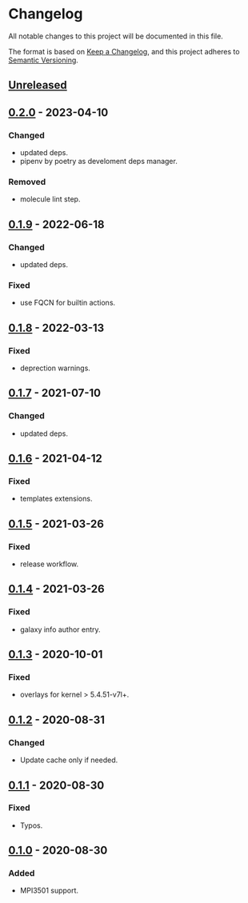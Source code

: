 # Changelog
All notable changes to this project will be documented in this file.

The format is based on [Keep a Changelog](https://keepachangelog.com/en/1.0.0/),
and this project adheres to [Semantic Versioning](https://semver.org/spec/v2.0.0.html).

## [Unreleased]

## [0.2.0] - 2023-04-10
### Changed
- updated deps.
- pipenv by poetry as develoment deps manager.

### Removed
- molecule lint step.

## [0.1.9] - 2022-06-18
### Changed
- updated deps.

### Fixed
- use FQCN for builtin actions.

## [0.1.8] - 2022-03-13
### Fixed
- deprection warnings.

## [0.1.7] - 2021-07-10
### Changed
- updated deps.

## [0.1.6] - 2021-04-12
### Fixed
- templates extensions.

## [0.1.5] - 2021-03-26
### Fixed
- release workflow.

## [0.1.4] - 2021-03-26
### Fixed
- galaxy info author entry.

## [0.1.3] - 2020-10-01
### Fixed
- overlays for kernel > 5.4.51-v7l+.

## [0.1.2] - 2020-08-31
### Changed
- Update cache only if needed.

## [0.1.1] - 2020-08-30
### Fixed
- Typos.

## [0.1.0] - 2020-08-30
### Added
- MPI3501 support.

[Unreleased]: https://github.com/fedejaure/ansible-role-rpi-lcd/compare/0.2.0...develop
[0.2.0]: https://github.com/fedejaure/ansible-role-rpi-lcd/compare/0.1.9...0.2.0
[0.1.9]: https://github.com/fedejaure/ansible-role-rpi-lcd/compare/0.1.8...0.1.9
[0.1.8]: https://github.com/fedejaure/ansible-role-rpi-lcd/compare/0.1.7...0.1.8
[0.1.7]: https://github.com/fedejaure/ansible-role-rpi-lcd/compare/0.1.6...0.1.7
[0.1.6]: https://github.com/fedejaure/ansible-role-rpi-lcd/compare/0.1.5...0.1.6
[0.1.5]: https://github.com/fedejaure/ansible-role-rpi-lcd/compare/0.1.4...0.1.5
[0.1.4]: https://github.com/fedejaure/ansible-role-rpi-lcd/compare/0.1.3...0.1.4
[0.1.3]: https://github.com/fedejaure/ansible-role-rpi-lcd/compare/0.1.2...0.1.3
[0.1.2]: https://github.com/fedejaure/ansible-role-rpi-lcd/compare/0.1.1...0.1.2
[0.1.1]: https://github.com/fedejaure/ansible-role-rpi-lcd/compare/0.1.0...0.1.1
[0.1.0]: https://github.com/fedejaure/ansible-role-rpi-lcd/compare/releases/tag/0.1.0
